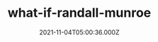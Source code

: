 ---
categories:
  - Anime & Manga
  - Books
  - Coding
  - Etc
  - Games
  
  - Movies & TV
  - Music
  - Pesonal
date: 2021-11-04T05:00:36.000Z
description: ''
draft: true
images: []
lead: ''
reddit: ''
series: ''
slug: what-if-randall-munroe
tags: []
thumbnail: ''
title: what-if-randall-munroe
toc: false
tweet: ''

---